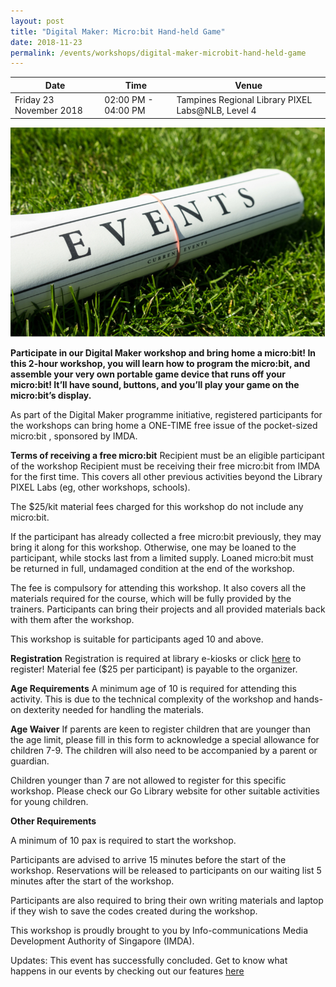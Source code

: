 ```yaml
---
layout: post
title: "Digital Maker: Micro:bit Hand-held Game"
date: 2018-11-23
permalink: /events/workshops/digital-maker-microbit-hand-held-game
---
```


| Date | Time | Venue |
|--------|---|---|
| Friday 23 November 2018 | 02:00 PM - 04:00 PM |  Tampines Regional Library PIXEL Labs@NLB, Level 4 |

![hi](/images/events/generic-event-image.jpg)

**Participate in our Digital Maker workshop and bring home a micro:bit! In this 2-hour workshop, you will learn how to program the micro:bit, and assemble your very own portable game device that runs off your micro:bit! It’ll have sound, buttons, and you’ll play your game on the micro:bit’s display.**

As part of the Digital Maker programme initiative, registered participants for the workshops can bring home a ONE-TIME free issue of the pocket-sized micro:bit , sponsored by IMDA.

**Terms of receiving a free micro:bit**
Recipient must be an eligible participant of the workshop
Recipient must be receiving their free micro:bit from IMDA for the first time. This covers all other previous activities beyond the Library PIXEL Labs (eg, other workshops, schools).

The $25/kit material fees charged for this workshop do not include any micro:bit.

If the participant has already collected a free micro:bit previously, they may bring it along for this workshop. Otherwise, one may be loaned to the participant, while stocks last from a limited supply. Loaned micro:bit must be returned in full, undamaged condition at the end of the workshop.

The fee is compulsory for attending this workshop. It also covers all the materials required for the course, which will be fully provided by the trainers. Participants can bring their projects and all provided materials back with them after the workshop.

This workshop is suitable for participants aged 10 and above.


**Registration**
Registration is required at library e-kiosks or click <a href="https://www.nlb.gov.sg/golibrary2/e/microbit-hand-held-gamepixel-labsnlb-86758910" target="_blank">here</a> to register! Material fee ($25 per participant) is payable to the organizer.

**Age Requirements**
A minimum age of 10 is required for attending this activity. This is due to the technical complexity of the workshop and hands-on dexterity needed for handling the materials.

**Age Waiver**
If parents are keen to register children that are younger than the age limit, please fill in this form to acknowledge a special allowance for children 7-9. The children will also need to be accompanied by a parent or guardian.

Children younger than 7 are not allowed to register for this specific workshop. Please check our Go Library website for other suitable activities for young children.

**Other Requirements**

A minimum of 10 pax is required to start the workshop.

Participants are advised to arrive 15 minutes before the start of the workshop. Reservations will be released to participants on our waiting list 5 minutes after the start of the workshop.

Participants are also required to bring their own writing materials and laptop if they wish to save the codes created during the workshop.

This workshop is proudly brought to you by Info-communications Media Development Authority of Singapore (IMDA).

Updates: This event has successfully concluded. Get to know what happens in our events by checking out our features <a href="" target="_blank">here</a>
